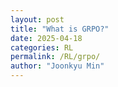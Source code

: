 ```yaml
---
layout: post
title: "What is GRPO?"
date: 2025-04-18
categories: RL
permalink: /RL/grpo/
author: "Joonkyu Min"
---
```

